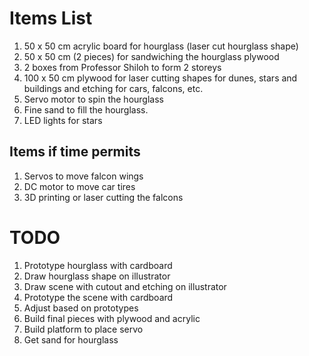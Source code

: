 # Items List

1. 50 x 50 cm acrylic board for hourglass (laser cut hourglass shape)
2. 50 x 50 cm (2 pieces) for sandwiching the hourglass plywood
3. 2 boxes from Professor Shiloh to form 2 storeys
4. 100 x 50 cm plywood for laser cutting shapes for dunes, stars and buildings and etching for cars, falcons, etc.
5. Servo motor to spin the hourglass
6. Fine sand to fill the hourglass. 
7. LED lights for stars

## Items if time permits

1. Servos to move falcon wings
2. DC motor to move car tires
3. 3D printing or laser cutting the falcons

# TODO

1. Prototype hourglass with cardboard
2. Draw hourglass shape on illustrator
3. Draw scene with cutout and etching on illustrator
4. Prototype the scene with cardboard
5. Adjust based on prototypes
6. Build final pieces with plywood and acrylic
7. Build platform to place servo 
8. Get sand for hourglass